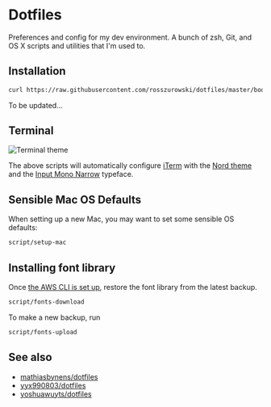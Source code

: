 # Dotfiles

Preferences and config for my dev environment. A bunch of zsh, Git, and OS X scripts and utilities that I'm used to.

## Installation

```bash
curl https://raw.githubusercontent.com/rosszurowski/dotfiles/master/bootstrap.sh | bash
```

To be updated...

## Terminal

![Terminal theme](https://user-images.githubusercontent.com/303731/30013218-1e176d84-90fa-11e7-985a-95328d015bee.png)

The above scripts will automatically configure [iTerm](https://www.iterm2.com/) with the [Nord theme](https://github.com/arcticicestudio/nord-iterm2) and the [Input Mono Narrow](http://input.fontbureau.com/build/?customize&fontSelection=whole&a=0&g=0&i=serif&l=serif&zero=0&asterisk=0&braces=0&preset=default&line-height=1.2&accept=I+do) typeface.

## Sensible Mac OS Defaults

When setting up a new Mac, you may want to set some sensible OS defaults:

```bash
script/setup-mac
```

## Installing font library

Once [the AWS CLI is set up](http://docs.aws.amazon.com/cli/latest/userguide/cli-chap-getting-set-up.html), restore the font library from the latest backup.

```bash
script/fonts-download
```

To make a new backup, run

```bash
script/fonts-upload
```

## See also

* [mathiasbynens/dotfiles](https://github.com/mathiasbynens/dotfiles)
* [yyx990803/dotfiles](https://github.com/yyx990803/dotfiles)
* [yoshuawuyts/dotfiles](https://github.com/yoshuawuyts/dotfiles)
